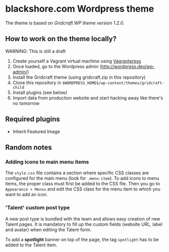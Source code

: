 # blackshore.com Wordpress theme

The theme is based on _Gridcraft WP theme version 1.2.0_.

## How to work on the theme locally?

WARNING: This is still a draft

1. Create yourself a Vagrant virtual machine using [Vagrantpress](http://vagrantpress.org)
1. Once loaded, go to the Wordpress admin (http://wordpress.dev/wp-admin/)
1. Install the Gridcraft theme (using gridcraft.zip in this repository) 
1. Clone this repository in `$WORDPRESS_HOME$/wp-content/themes/gridcraft-child`
1. Install plugins (see below)
1. Import data from production website and start hacking away like there's no tomorrow
 
## Required plugins

 - Inherit Featured Image
 
## Random notes 

### Adding icons to main menu items

The `style.css` file contains a section where specific CSS classes are configured for the main menu (look for `.menu-item`).
To add icons to menu items, the proper class must first be added to the CSS file. Then you go to
`Appearance > Menus` and edit the CSS class for the menu item to which you want to add an icon.
 
### 'Talent' custom post type

A new post type is bundled with the team and allows easy creation of new Talent pages. It is mandatory to fill up
the custom fields (website URL, label and avatar) when editing the Talent form.

To add a **spotlight** banner on top of the page, the tag `spotlight` has to be added to the Talent item.
